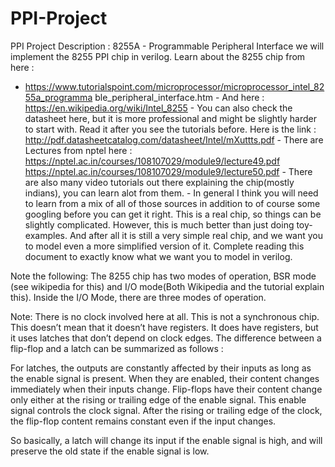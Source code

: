 # PPI-Project
PPI Project Description : ​8255A - Programmable Peripheral Interface 
we will  implement the 8255 PPI chip in verilog. Learn about the 8255 chip  from here :  
 
- https://www.tutorialspoint.com/microprocessor/microprocessor_intel_8255a_programma ble_peripheral_interface.htm - And here : ​https://en.wikipedia.org/wiki/Intel_8255 - You can also check the datasheet here, but it is more professional and might be slightly harder to start with. Read it after you see the tutorials before. Here is the link : http://pdf.datasheetcatalog.com/datasheet/Intel/mXuttts.pdf - There are Lectures from nptel here : https://nptel.ac.in/courses/108107029/module9/lecture49.pdf https://nptel.ac.in/courses/108107029/module9/lecture50.pdf - There are also many video tutorials out there explaining the chip(mostly indians), you can learn alot from them.  - In general I think you will need to learn from a mix of all of those sources in addition to of course some googling before you can get it right. This is a real chip, so things can be slightly complicated. However, this is much better than just doing toy-examples. And after all it is still a very simple real chip, and we want you to model even a more simplified version of it. Complete reading this document to exactly know what we want you to model in verilog. 

Note the following​​: The 8255 chip has two modes of operation, BSR mode (see wikipedia for this) and I/O mode(Both Wikipedia and the tutorial explain this). Inside the I/O Mode, there are three modes of operation. 

Note:​​ There is no clock involved here at all. This is not a synchronous chip. This doesn’t mean that it doesn’t have registers. It does have registers, but it uses latches that don’t depend on clock edges. The difference between a flip-flop and a latch can be summarized as follows :  
 
For latches, the outputs are constantly affected by their inputs as long as the enable signal is present. When they are enabled, their content changes immediately when their inputs change. Flip-flops have their content change only either at the rising or trailing edge of the enable signal. This enable signal controls the clock signal. After the rising or trailing edge of the clock, the flip-flop content remains constant even if the input changes. 
 
So basically, a latch will change its input if the enable signal is high, and will preserve the old state if the enable signal is low. 
 
 
